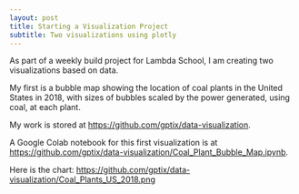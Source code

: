 ```yaml
---
layout: post
title: Starting a Visualization Project
subtitle: Two visualizations using plotly
---
```


As part of a weekly build project for Lambda School, I am creating two visualizations based on data.

My first is a bubble map showing the location of coal plants in the United States in 2018, with sizes of bubbles scaled by the power generated, using coal, at each plant.

My work is stored at https://github.com/gptix/data-visualization.

A Google Colab notebook for this first visualization is at https://github.com/gptix/data-visualization/Coal_Plant_Bubble_Map.ipynb.

Here is the chart:  https://github.com/gptix/data-visualization/Coal_Plants_US_2018.png
